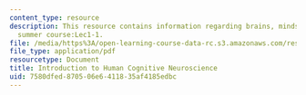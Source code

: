 ```yaml
---
content_type: resource
description: This resource contains information regarding brains, minds and machines
  summer course:Lec1-1.
file: /media/https%3A/open-learning-course-data-rc.s3.amazonaws.com/res-9-003-brains-minds-and-machines-summer-course-summer-2015/7580dfed870506e6411835af4185edbc_MITRES_9_003SUM15_Lec1-1.pdf
file_type: application/pdf
resourcetype: Document
title: Introduction to Human Cognitive Neuroscience
uid: 7580dfed-8705-06e6-4118-35af4185edbc
---
```

